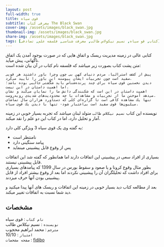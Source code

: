 ```yaml
---
layout: post
full-width: true
title: قوی سیاه
subtitle: معرفی کتاب The Black Swan
cover-img: /assets/images/black_swan.jpg
thumbnail-img: /assets/images/black_swan.jpg
share-img: /assets/images/black_swan.jpg
tags: [کتاب, قو سیاه, نسیم نیکولاس طالب, معرفت شناسی, فلسفه علم, تصادفی]
---
```


کتابی عالی در زمینه مدیریت ریسک و اتفاق هایی که در صورت بوجود آمدن یک اتفاق ناگهانی، پیش میآید.  
متن پشت کتاب بصورت زیر میباشد که فلسفه نام کتاب در آن بیان شده است:  

```
پيش از كشف استراليا، مردم دنياى كهن بی چون وچرا باور داشتند هر قويى سفيد است چون تجربيات ايشان پيوسته اين باور را تأييد می‌كرد.  
ديدن نخستين قوى سياه براى چند پرنده‌شناس بايد شگفتى جالبى بوده باشد؛ اما اهميت داستان در اين نيست.  
اهميت داستان در اين است كه شكنندگى دانش ما را نمايان مى‌كند و نشان می‌دهد آموختن ما از تجربيات و مشاهدات با چه محدوديت‌هاى شديدى روبه‌روست.  
تنها يك مشاهده كافى است تا گزاره‌اى كلى كه دستاورد هزاران سال تماشاى ميليون‌ها قوى سفيد است بی‌اعتبار شود- تنها با ديدن يك قوى سياه. 
```

نویسنده این کتاب `نسیم نیکلاس طالب` متولد لبنان میباشد که تجربه بسیار خوبی در زمینه آمار و تحلیل دارد، اما در کتاب این دو علم را نقد میکند.  


به گفته وی یک قوی سیاه 3 ویژگی کلی دارد:  

 - نامنتظر است
 - پیامد سنگینی دارد
 - پس از وقوع قابل پیشبینی مینماید

بسیاری از افراد سعی در پیشبینی این اتفاقات دارند اما همانطور که گفته شد این اتفاقات قابل پیشبینی نیستند.  
بطور مثال وقوع کرونا و یا صعود و سقوط بورس در سال 1399 که پیامدهای بسیاری برای افراد داشت که تحلیلگران آن را پیشبینی نکردند اما بعد از وقوع بیشتر افراد از قابل پیشبینی بودن آنها حرف میزدند.  

بعد از مطالعه کتاب دید بسیار خوبی در زمینه این اتفاقات و ریسک های آنها پیدا میکنید و دید شما نسبت به اتفاقات تغییر میکند.

## مشخصات

`نام کتاب` : قوی سیاه  
`نویسنده` : نسیم نیکلاس طالب  
`مترجم` : محمد ابراهیم محجوب  
`امتیاز` : 10/10  
`صفحه مشخصات` : [fidibo](https://fidibo.com/book/99793-%D9%82%D9%88%DB%8C-%D8%B3%DB%8C%D8%A7%D9%87)  